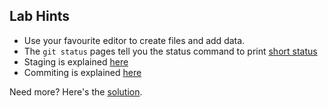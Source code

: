 ## Lab Hints

- Use your favourite editor to create files and add data.
- The `git status` pages tell you the status command to print [short status](README.md#short-status)
- Staging is explained [here](README.md#tracking-new-files)
- Commiting is explained [here](commit.md#making-first-commit)

Need more? Here's the [solution](commit-solution.md).
